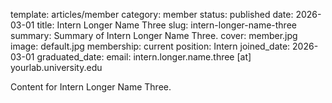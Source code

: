 template: articles/member
category: member
status: published
date: 2026-03-01
title: Intern Longer Name Three
slug: intern-longer-name-three
summary: Summary of Intern Longer Name Three.
cover: member.jpg
image: default.jpg
membership: current
position: Intern
joined_date: 2026-03-01
graduated_date:
email: intern.longer.name.three [at] yourlab.university.edu

Content for Intern Longer Name Three.
